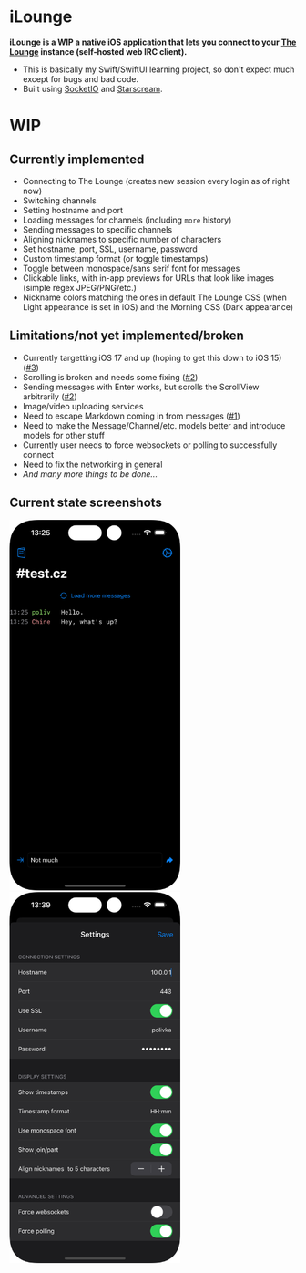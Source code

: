# iLounge
**iLounge is a WIP a native iOS application that lets you connect to your [The Lounge](https://github.com/thelounge/thelounge) instance (self-hosted web IRC client).**

* This is basically my Swift/SwiftUI learning project, so don't expect much except for bugs and bad code.
* Built using [SocketIO](https://github.com/socketio/socket.io-client-swift) and [Starscream](https://github.com/daltoniam/Starscream).


# WIP
## Currently implemented
* Connecting to The Lounge (creates new session every login as of right now)
* Switching channels
* Setting hostname and port
* Loading messages for channels (including `more` history)
* Sending messages to specific channels
* Aligning nicknames to specific number of characters
* Set hostname, port, SSL, username, password
* Custom timestamp format (or toggle timestamps)
* Toggle between monospace/sans serif font for messages
* Clickable links, with in-app previews for URLs that look like images (simple regex JPEG/PNG/etc.)
* Nickname colors matching the ones in default The Lounge CSS (when Light appearance is set in iOS) and the Morning CSS (Dark appearance)  

## Limitations/not yet implemented/broken
* Currently targetting iOS 17 and up (hoping to get this down to iOS 15) ([#3](issues/3))
* Scrolling is broken and needs some fixing ([#2](issues/2))
* Sending messages with Enter works, but scrolls the ScrollView arbitrarily ([#2](issues/2))
* Image/video uploading services
* Need to escape Markdown coming in from messages ([#1](issues/1))
* Need to make the Message/Channel/etc. models better and introduce models for other stuff
* Currently user needs to force websockets or polling to successfully connect
* Need to fix the networking in general
* _And many more things to be done..._

## Current state screenshots
<img src="assets/screenshot.png" width="300"> <img src="assets/screenshot_settings.png" width="300">
